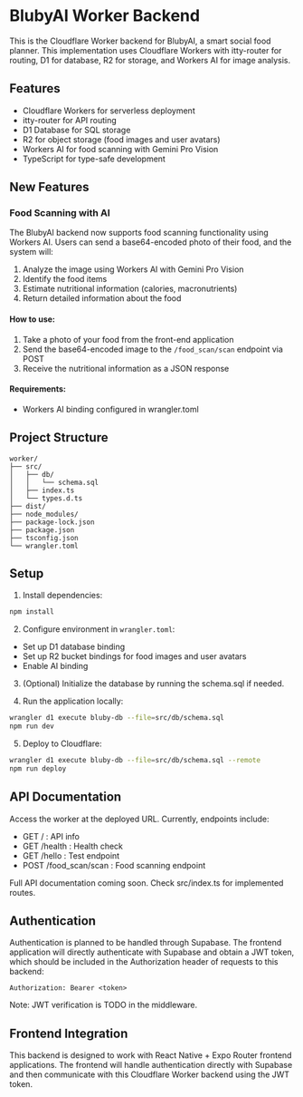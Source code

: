 # BlubyAI Worker Backend

This is the Cloudflare Worker backend for BlubyAI, a smart social food planner. This implementation uses Cloudflare Workers with itty-router for routing, D1 for database, R2 for storage, and Workers AI for image analysis.

## Features

- Cloudflare Workers for serverless deployment
- itty-router for API routing
- D1 Database for SQL storage
- R2 for object storage (food images and user avatars)
- Workers AI for food scanning with Gemini Pro Vision
- TypeScript for type-safe development

## New Features

### Food Scanning with AI

The BlubyAI backend now supports food scanning functionality using Workers AI. Users can send a base64-encoded photo of their food, and the system will:

1. Analyze the image using Workers AI with Gemini Pro Vision
2. Identify the food items
3. Estimate nutritional information (calories, macronutrients)
4. Return detailed information about the food

#### How to use:

1. Take a photo of your food from the front-end application
2. Send the base64-encoded image to the `/food_scan/scan` endpoint via POST
3. Receive the nutritional information as a JSON response

#### Requirements:

- Workers AI binding configured in wrangler.toml

## Project Structure

```
worker/
├── src/
│   ├── db/
│   │   └── schema.sql
│   ├── index.ts
│   └── types.d.ts
├── dist/
├── node_modules/
├── package-lock.json
├── package.json
├── tsconfig.json
└── wrangler.toml
```

## Setup

1. Install dependencies:

```bash
npm install
```

2. Configure environment in `wrangler.toml`:

- Set up D1 database binding
- Set up R2 bucket bindings for food images and user avatars
- Enable AI binding

3. (Optional) Initialize the database by running the schema.sql if needed.

4. Run the application locally:

```bash
wrangler d1 execute bluby-db --file=src/db/schema.sql
npm run dev
```

5. Deploy to Cloudflare:

```bash
wrangler d1 execute bluby-db --file=src/db/schema.sql --remote
npm run deploy
```

## API Documentation

Access the worker at the deployed URL. Currently, endpoints include:

- GET / : API info
- GET /health : Health check
- GET /hello : Test endpoint
- POST /food_scan/scan : Food scanning endpoint

Full API documentation coming soon. Check src/index.ts for implemented routes.

## Authentication

Authentication is planned to be handled through Supabase. The frontend application will directly authenticate with Supabase and obtain a JWT token, which should be included in the Authorization header of requests to this backend:

```
Authorization: Bearer <token>
```

Note: JWT verification is TODO in the middleware.

## Frontend Integration

This backend is designed to work with React Native + Expo Router frontend applications. The frontend will handle authentication directly with Supabase and then communicate with this Cloudflare Worker backend using the JWT token.
